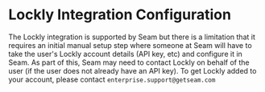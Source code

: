 # Lockly Integration Configuration

The Lockly integration is supported by Seam but there is a limitation that it requires an initial manual setup step where someone at Seam will have to take the user's Lockly account details (API key, etc) and configure it in Seam. As part of this, Seam may need to contact Lockly on behalf of the user (if the user does not already have an API key). To get Lockly added to your account, please contact `enterprise.support@getseam.com`

